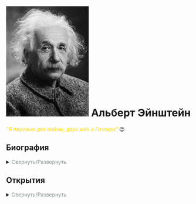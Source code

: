 <style>sd{color:rgb(129, 145, 134);}</style>
<style>x{color:rgb(141, 12, 173);}</style>
<style>x2{color:rgb(255, 215, 0);}</style>


# ![Фото](/img/Albert_Einstein_Head.jpg) Альберт Эйнштейн  
<x2>*"Я пережил две войны, двух жён и Гитлера"*</x2> 😉

## Биография
<details><summary><sd>Свернуть/Развернуть</sd></summary>

|Год|Событие|
|:-------------:|:-------------|
|1879|14 марта в немецком городе Ульме в чете Германа и Паулины (урожденной Кох) Эйнштейнов появляется первенец, Альберт.|
|1896|Поступает в Высшее техническое училище (Политехникум) в Цюрихе, где знакомится со своей будущей женой, Милевой Марич.
|1901|Получает швейцарское гражданство.
|1902|У Милевы и Альберта рождается их первый ребенок, дочь Лизерль. Эйнштейн начинает работу в бернском патентном бюро.
|1903|Сочетается браком с Милевой Марич. У супругов рождаются еще двое детей – сыновья Ганс Альберт и Эдуард.
|1905|Публикует ряд статей о броуновском движении, корпускулярной природе света, связи массы и энергии (здесь как раз и появляется знаменитая формула <x>$E=mc^2$</x> и об электродинамических свойствах движущихся тел. Из последней работы позже вырастет специальная теория относительности.
|1912|Становится профессором цюрихского Политехникума. Начинается его роман с кузиной Эльзой Лёвенталь.
|1914|Альберт и Милева расстаются.
|1915|Выступает в берлинской Прусской академии наук с докладом, в котором озвучивает окончательные уравнения общей теории относительности.
|1919|Астроном Артур Эддингтон подтверждает прогноз теории относительности об эффекте воздействия гравитационного поля на лучи света. К Эйнштейну приходит слава.
|1922|Получает Нобелевскую премию по физике, но не за теорию относительности, а за объяснение фотоэффекта.
|1933|Находясь за границей, наблюдает восхождение Гитлера к власти и решает оборвать все связи с немецкими научными институтами. К концу года окончательно переезжает в Соединенные Штаты. Работает в Институте перспективных исследований в Принстоне, где в тот же период времени трудятся другие великие ученые, Курт Гёдель и Джон фон Нейман.
|1939|Пишет письмо американскому президенту Франклину Д. Рузвельту, в котором предупреждает его о разрушительной мощи атомной бомбы.
|1952|Отказывается от предложенного поста президента Израиля.
|1955|18 апреля умирает в Принстоне в возрасте 76 лет от аневризмы аорты.

Источник: [rulit.me](https://www.rulit.me/)
</details>

## Открытия  
<details><summary><sd>Свернуть/Развернуть</sd></summary>

- В 1905 году Эйнштейн разработал <x>***специальную теорию относительности***</x>, которая примирила Принцип относительности Галилея и наблюдаемое постоянство скорости света (парадокс физики XIX века). Ныне специальная теория относительности является основополагающим принципом физики. Её противоречащие интуиции предсказания того, что движущиеся часы идут медленнее, что движущиеся объекты сокращаются по оси движения, что порядок событий не является абсолютным были подтверждены экспериментально. Её соотношение <x>***E = mc<sup>2</sup>***</x>, утверждающее, что любое вещество заключает в себе энергию, пропорциональную его массе, было впоследствии подтверждено наличием дефекта массы в атомном ядре. Исходя из дефекта массы можно оценить энергию, получаемую при ядерных реакциях, что существенно как для ядерной энергетики, так и для ядерного оружия.
- Также в 1905 году Эйнштейн разработал <x>***теорию броуновского движения***</x> в терминах флуктуаций числа молекулярных столкновений, что предоставило ещё одно подтверждение тому, что материя состоит из атомов. Несколькими неделями ранее он вывел <x>***соотношение Эйнштейна для диффузии***</x>, которое явилось первым вариантом более общей флуктуационно-диссипационной теоремы и дало хорошую оценку <x>***Числа Авогадро***</x>.
- Ещё в 1905 году Эйнштейн предположил <x>***существование фотона — элементарной частицы***</x>, связанной с электромагнитным излучением, что стало основой квантовой механики. В 1909 году Эйнштейн показал, что у фотона есть и импульс, и энергия, и что таким образом электромагнитное излучение должно обладать, если верна формула Планка, свойствами как волны, так и частицы. Это было предтечей принципа корпускулярно-волнового дуализма.
- В 1909 и 1911 годах Эйнштейн разработал первую <x>***квантовую теорию теплоёмкости***</x>, обобщив формулу Планка. Его теория разрешила парадокс физики XIX века, связанный с тем, что теплоёмкость зачастую оказывается меньше предсказываемой классической физикой. Его работа была первой, продемонстрировавшей фундаментальность для физики найденного Планком соотношения <x>***E=hν***</x> и показавшей, что оно относится не только к абсолютно чёрному телу.
- С 1907 по 1915 годы Эйнштейн разработал <x>***общую теорию относительности***</x> — классическую теорию гравитационных полей, ставшую краеугольным камнем современных астрофизики и космологии. Общая теория относительности базируется на идее о том, что время и пространство динамически взаимодействуют с материей и энергией, что привело к предсказанию многих удивительных вещей: гравитационное замедление времени, увлечение инерциальных систем отсчёта, чёрные дыры, гравитационные волны.
- В 1917 году Эйнштейн опубликовал идею того, что стало известным как <x>***метод Эйнштейна-Бриллюэна-Келлера***</x> нахождения квантово-механических версий классических систем. Простейшим и самым изместным примером её применения является Боровская модель атома, однако этот метод предсказал и существование более сложных систем — таких, как двуядерные ионы H2+ и HeH2+.
- В 1918 году Эйнштейн разработал <x>***общую теорию процесса***</x>, в результате которого атомы испускают и поглощают электромагнитное излучение, что явилось основой лазеров (вынужденное излучение) и стимулировало развитие современной квантовой электродинамики.
- В 1924 году, совместно с Шатьендранатом Бозе, Эйнштейн разработал <x>***статистику Бозе — Эйнштейна***</x> и <x>***конденсат Бозе — Эйнштейна***</x>, что сформировало основу для объяснения сверхтекучести и сверхпроводимости.
- В 1935 году совместно с Борисом Подольским и Натаном Розеном Эйнштейн описал мысленный эксперимент, впоследствии ставший известным как <x>***«парадокс Эйнштейна — Подольского — Розена»***</x>. На основании этого мысленного эксперимента Эйнштейн, Подольский и Розен сделали вывод о неполноте квантовой теории.
- В последние тридцать лет своей жизни Эйнштейн исследовал вопрос о том, могут ли различные версии <x>***единой теории поля***</x> классической физики быть применены к ситуации, когда в рассмотрение берутся и электродинамика, и гравитация, а также, возможно, и квантовая механика. Однако его попытки были безуспешными, так как эти теории не имели подтверждений экспериментальными наблюдениями.

Источник: [wikipedia.org](https://ru.wikipedia.org/)
</details>